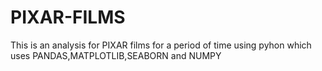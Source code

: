 # PIXAR-FILMS
This is an analysis for PIXAR films for a period of time using pyhon which uses PANDAS,MATPLOTLIB,SEABORN and NUMPY
